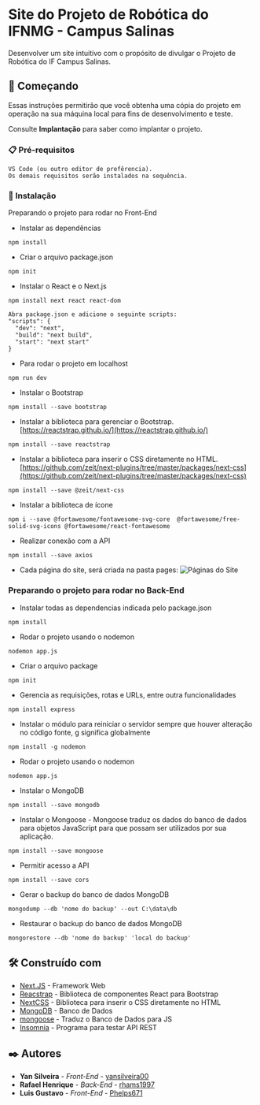 # Site do Projeto de Robótica do IFNMG - Campus Salinas

Desenvolver um site intuitivo com o propósito de divulgar o Projeto de Robótica do IF Campus Salinas.

## 🚀 Começando

Essas instruções permitirão que você obtenha uma cópia do projeto em operação na sua máquina local para fins de desenvolvimento e teste.

Consulte **Implantação** para saber como implantar o projeto.

### 📋 Pré-requisitos

```
VS Code (ou outro editor de prefêrencia).
Os demais requisitos serão instalados na sequência. 
```

### 🔧 Instalação
Preparando o projeto para rodar no Front-End
* Instalar as dependências
```
npm install
```

* Criar o arquivo package.json
```
npm init
```

* Instalar o React e o Next.js
```
npm install next react react-dom
```

```
Abra package.json e adicione o seguinte scripts:
"scripts": {
  "dev": "next",
  "build": "next build",
  "start": "next start"
}
```
* Para rodar o projeto em localhost 
```
npm run dev
```

* Instalar o Bootstrap
```
npm install --save bootstrap
```

* Instalar a biblioteca para gerenciar o Bootstrap. [https://reactstrap.github.io/](https://reactstrap.github.io/) 
```
npm install --save reactstrap
```

* Instalar a biblioteca para inserir o CSS diretamente no HTML. [https://github.com/zeit/next-plugins/tree/master/packages/next-css](https://github.com/zeit/next-plugins/tree/master/packages/next-css) 
```
npm install --save @zeit/next-css
```

* Instalar a biblioteca de ícone
```
npm i --save @fortawesome/fontawesome-svg-core  @fortawesome/free-solid-svg-icons @fortawesome/react-fontawesome
```

* Realizar conexão com a API
```
npm install --save axios
```

* Cada página do site, será criada na pasta pages:
![Páginas do Site](https://user-images.githubusercontent.com/89039535/166301252-e3992ebd-1be7-4b8f-9884-49e430b75c22.png)

### Preparando o projeto para rodar no Back-End

* Instalar todas as dependencias indicada pelo package.json
```
npm install
```

* Rodar o projeto usando o nodemon 
```
nodemon app.js
```

* Criar o arquivo package
```
npm init
```

* Gerencia as requisições, rotas e URLs, entre outra funcionalidades
```
npm install express
```

* Instalar o módulo para reiniciar o servidor sempre que houver alteração no código fonte, g significa globalmente
```
npm install -g nodemon
```

* Rodar o projeto usando o nodemon 
```
nodemon app.js
```

* Instalar o MongoDB
```
npm install --save mongodb
```

* Instalar o Mongoose - Mongoose traduz os dados do banco de dados para objetos JavaScript para que possam ser utilizados por sua aplicação.
```
npm install --save mongoose
```
* Permitir acesso a API
```
npm install --save cors
```

* Gerar o backup do banco de dados MongoDB
```
mongodump --db 'nome do backup' --out C:\data\db
```

* Restaurar o backup do banco de dados MongoDB
```
mongorestore --db 'nome do backup' 'local do backup'
```

## 🛠️ Construído com

* [Next.JS](https://nextjs.org/docs/getting-started) - Framework Web
* [Reacstrap](https://reactstrap.github.io/) - Biblioteca de componentes React para Bootstrap
* [NextCSS](https://github.com/zeit/next-plugins/tree/master/packages/next-css) - Biblioteca para inserir o CSS diretamente no HTML
* [MongoDB](https://www.mongodb.com/docs/) - Banco de Dados
* [mongoose](https://mongoosejs.com/docs/guide.html) - Traduz o Banco de Dados para JS
* [Insomnia](https://docs.insomnia.rest/) - Programa para testar API REST

## ✒️ Autores

* **Yan Silveira** - *Front-End* - [yansilveira00](https://github.com/yansilveira00)
* **Rafael Henrique** - *Back-End* - [rhams1997](https://github.com/rhams1997)
* **Luis Gustavo** - *Front-End* - [Phelps671](https://github.com/Phelps671)
